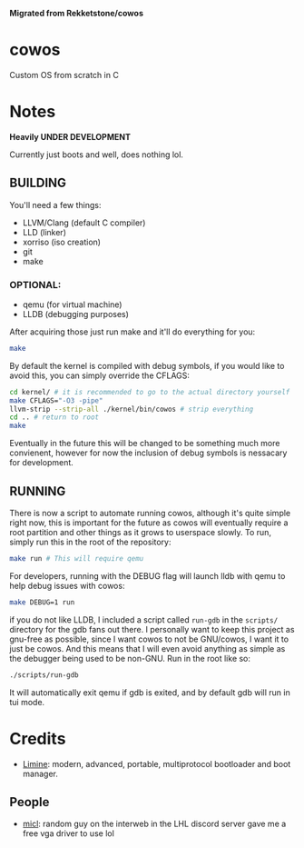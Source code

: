 **Migrated from Rekketstone/cowos**

# cowos
Custom OS from scratch in C

# Notes
**Heavily UNDER DEVELOPMENT**

Currently just boots and well, does nothing lol.

## BUILDING
You'll need a few things:
- LLVM/Clang (default C compiler)
- LLD (linker)
- xorriso (iso creation)
- git
- make

### OPTIONAL:
- qemu (for virtual machine)
- LLDB (debugging purposes)

After acquiring those just run make and it'll do everything for you:
```bash
make
```

By default the kernel is compiled with debug symbols, if you would like to avoid this, you can simply override the CFLAGS:
```bash
cd kernel/ # it is recommended to go to the actual directory yourself
make CFLAGS="-O3 -pipe"
llvm-strip --strip-all ./kernel/bin/cowos # strip everything
cd .. # return to root
make
```
Eventually in the future this will be changed to be something much more convienent, however for now the inclusion of debug symbols is nessacary for development.

## RUNNING
There is now a script to automate running cowos, although it's quite simple right now, this is important for the future as cowos will eventually require a root partition and other things as it grows to userspace slowly. To run, simply run this in the root of the repository:
```bash
make run # This will require qemu
```

For developers, running with the DEBUG flag will launch lldb with qemu to help debug issues with cowos:
```bash
make DEBUG=1 run
```
if you do not like LLDB, I included a script called `run-gdb` in the `scripts/` directory for the gdb fans out there. I personally want to keep this project as gnu-free as possible, since I want cowos to not be GNU/cowos, I want it to just be cowos. And this means that I will even avoid anything as simple as the debugger being used to be non-GNU. Run in the root like so:
```bash
./scripts/run-gdb
```
It will automatically exit qemu if gdb is exited, and by default gdb will run in tui mode.

# Credits
- [Limine](https://github.com/limine-bootloader/limine): modern, advanced, portable, multiprotocol bootloader and boot manager. 

## People
- [micl](https://micl.dev): random guy on the interweb in the LHL discord server gave me a free vga driver to use lol
